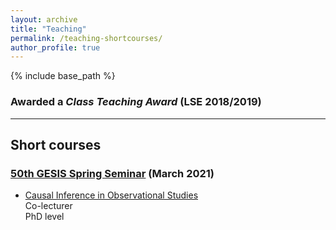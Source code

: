 ```yaml
---
layout: archive
title: "Teaching"
permalink: /teaching-shortcourses/
author_profile: true
---
```


{% include base_path %}

### Awarded a <i>Class Teaching Award</i> (LSE 2018/2019)
______________


## Short courses

### [50th GESIS Spring Seminar](https://training.gesis.org/?site=pDetails&pID=0xD06A3B3C765F41F790F6DFED58D35469) (March 2021)

- [Causal Inference in Observational Studies](https://training.gesis.org/?site=pDetails&child=full&pID=0xD06A3B3C765F41F790F6DFED58D35469&subID=0x280E18ACFEB04EB0A2DE243076443B01)<br>
  Co-lecturer<br>
  PhD level

